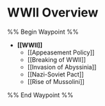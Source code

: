 # WWII Overview

%% Begin Waypoint %%
- **[[WWII]]**
	- [[Appeasement Policy]]
	- [[Breaking of WWII]]
	- [[Invasion of Abyssinia]]
	- [[Nazi-Soviet Pact]]
	- [[Rise of Mussolini]]

%% End Waypoint %%